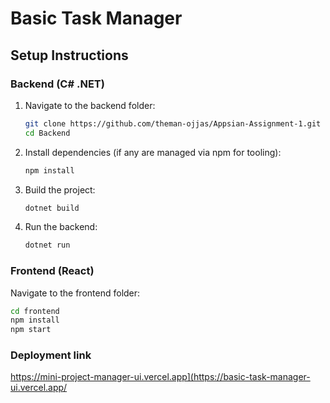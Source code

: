 # Basic Task Manager

## Setup Instructions

### Backend (C# .NET)

1. Navigate to the backend folder:
   ```bash
   git clone https://github.com/theman-ojjas/Appsian-Assignment-1.git
   cd Backend
   
2. Install dependencies (if any are managed via npm for tooling):

   ```bash
   npm install

3. Build the project:

   ```bash
   dotnet build

4. Run the backend:

   ```bash
   dotnet run

### Frontend (React)
Navigate to the frontend folder:

```bash
cd frontend
npm install
npm start

```
### Deployment link
   https://mini-project-manager-ui.vercel.app](https://basic-task-manager-ui.vercel.app/
